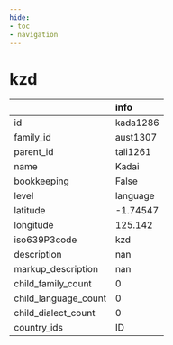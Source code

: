 ```yaml
---
hide:
- toc
- navigation
---
```

# kzd
|                      | info     |
|:---------------------|:---------|
| id                   | kada1286 |
| family_id            | aust1307 |
| parent_id            | tali1261 |
| name                 | Kadai    |
| bookkeeping          | False    |
| level                | language |
| latitude             | -1.74547 |
| longitude            | 125.142  |
| iso639P3code         | kzd      |
| description          | nan      |
| markup_description   | nan      |
| child_family_count   | 0        |
| child_language_count | 0        |
| child_dialect_count  | 0        |
| country_ids          | ID       |